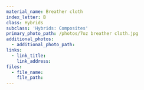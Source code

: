 ```yaml
---
material_name: Breather cloth
index_letter: B
class: Hybrids
subclass: 'Hybrids: Composites'
primary_photo_path: /photos/7oz breather cloth.jpg
additional_photos:
  - additional_photo_path:
links:
  - link_title:
    link_address:
files:
  - file_name:
    file_path:
---
```



